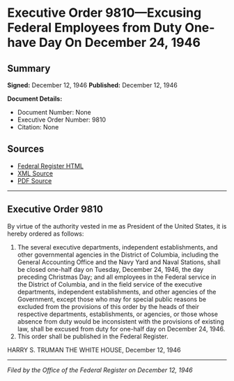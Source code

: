 # Executive Order 9810—Excusing Federal Employees from Duty One-have Day On December 24, 1946

## Summary

**Signed:** December 12, 1946
**Published:** December 12, 1946

**Document Details:**
- Document Number: None
- Executive Order Number: 9810
- Citation: None

## Sources
- [Federal Register HTML](https://www.presidency.ucsb.edu/documents/executive-order-9810-excusing-federal-employees-from-duty-one-have-day-december-24-1946)
- [XML Source](None)
- [PDF Source](None)

---

## Executive Order 9810

By virtue of the authority vested in me as President of the United States, it is hereby ordered as follows:
1. The several executive departments, independent establishments, and other governmental agencies in the District of Columbia, including the General Accounting Office and the Navy Yard and Naval Stations, shall be closed one-half day on Tuesday, December 24, 1946, the day preceding Christmas Day; and all employees in the Federal service in the District of Columbia, and in the field service of the executive departments, independent establishments, and other agencies of the Government, except those who may for special public reasons be excluded from the provisions of this order by the heads of their respective departments, establishments, or agencies, or those whose absence from duty would be inconsistent with the provisions of existing law, shall be excused from duty for one-half day on December 24, 1946.
2. This order shall be published in the Federal Register.

HARRY S. TRUMAN
THE WHITE HOUSE,
December 12, 1946

---

*Filed by the Office of the Federal Register on December 12, 1946*
